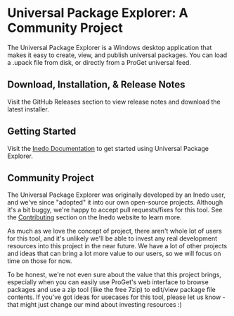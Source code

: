 # Universal Package Explorer: A Community Project

The Universal Package Explorer is a Windows desktop application that makes it easy to create, view, and publish universal packages. You can load a .upack file from disk, or directly from a ProGet universal feed.

## Download, Installation, & Release Notes

Visit the GitHub Releases section to view release notes and download the latest installer.

## Getting Started

Visit the [Inedo Documentation](https://inedo.com/support/documentation/upack/tools-and-libraries/upe) to get started using Universal Package Explorer.

## Community Project

The Universal Package Explorer was originally developed by an Inedo user, and we've since "adopted" it into our own open-source projects. Although it's a bit buggy, we're happy to accept pull requests/fixes for this tool. See the [Contributing](https://inedo.com/open/contributing) section on the Inedo website to learn more.

As much as we love the concept of project, there aren't whole lot of users for this tool, and it's unlikely we'll be able to invest any real development resources into this project in the near future. We have a lot of other projects and ideas that can  bring a lot more value to our users, so we will focus on time on those for now.

To be honest, we're not even sure about the value that this project brings, especially when you can easily use ProGet's web interface to browse packages and use a zip tool (like the free 7zip) to edit/view package file contents. If you've got ideas for usecases for this tool, please let us know - that might just change our mind about investing resources :)
